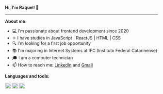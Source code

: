 
**Hi, I'm Raquel! 👋**

* * *

**About me:**
- 💻 I'm passionate about frontend development since 2020
- ⚛️ I have studies in JavaScript | ReactJS | HTML | CSS
- 🔍 I'm looking for a first job opportunity 
- 📚 I'm majoring in Internet Systems at IFC (Instituto Federal Catarinense)
- 🎓 I am a computer technician
- 📫 How to reach me: [LinkedIn](https://www.linkedin.com/in/jakelinygracielly/) and [Gmail](raquelrbackes@gmail.com)



**Languages and tools:**

<img align="left" height="20" src="https://raw.githubusercontent.com/jakeliny/jakeliny/master/images/javascript.png">
<img align="left" height="20" src="https://raw.githubusercontent.com/jakeliny/jakeliny/master/images/typescript.png">
<img align="left" height="20" src="https://raw.githubusercontent.com/jakeliny/jakeliny/master/images/react.png">
<img align="left" height="20"

